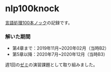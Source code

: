 # nlp100knock

[言語処理100本ノック](https://nlp100.github.io/ja/)の記録です。

### 解いた期間
- 第4章まで：2019年11月~2020年02月（当時B2）
- 第5章以降：2020年7月~2020年12月（当時B3）

週1回の[ゼミ](https://www.nlp.ecei.tohoku.ac.jp/study-groups/learning-programming/)の演習課題として取り組みました。
